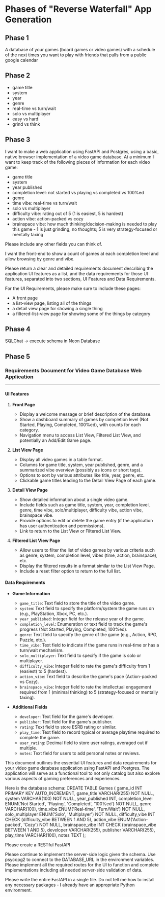 # Phases of "Reverse Waterfall" App Generation

## Phase 1

A database of your games (board games or video games) with a schedule of the next times you want to play with friends that pulls from a public google calendar

## Phase 2

- game title
- system
- year
- genre
- real-time vs turn/wait
- solo vs multiplayer
- easy vs hard
- grind vs think

## Phase 3

I want to make a web application using FastAPI and Postgres, using a basic, native browser implementation of a video game database.
At a minimum I want to keep track of the following pieces of information for each video game:

- game title
- system
- year published
- completion level: not started vs playing vs completed vs 100%ed
- genre
- time vibe: real-time vs turn/wait
- solo vs multiplayer
- difficulty vibe: rating out of 5 (1 is easiest, 5 is hardest)
- action vibe: action-packed vs cozy
- brainspace vibe: how much thinking/decision-making is needed to play this game - 1 is just grinding, no thoughts; 5 is very strategy-focused or mentally taxing

Please include any other fields you can think of.

I want the front-end to show a count of games at each completion level and allow browsing by genre and vibe.

Please return a clear and detailed requirements document describing the application UI features as a list, and the data requirements for those UI features, separated into two sections, UI Features and Data Requirements.

For the UI Requirements, please make sure to include these pages:

- A front page
- a list-view page, listing all of the things
- a detail view page for showing a single thing
- a filtered-list-view page for showing some of the things by category

## Phase 4

SQLChat -> execute schema in Neon Database

## Phase 5

### Requirements Document for Video Game Database Web Application

---

#### UI Features

1. **Front Page**
   - Display a welcome message or brief description of the database.
   - Show a dashboard summary of games by completion level (Not Started, Playing, Completed, 100%ed), with counts for each category.
   - Navigation menu to access List View, Filtered List View, and potentially an Add/Edit Game page.

2. **List View Page**
   - Display all video games in a table format.
   - Columns for game title, system, year published, genre, and a summarized vibe overview (possibly as icons or short tags).
   - Options to sort by various attributes like title, year, genre, etc.
   - Clickable game titles leading to the Detail View Page of each game.

3. **Detail View Page**
   - Show detailed information about a single video game.
   - Include fields such as game title, system, year, completion level, genre, time vibe, solo/multiplayer, difficulty vibe, action vibe, brainspace vibe.
   - Provide options to edit or delete the game entry (if the application has user authentication and permissions).
   - Link to return to the List View or Filtered List View.

4. **Filtered List View Page**
   - Allow users to filter the list of video games by various criteria such as genre, system, completion level, vibes (time, action, brainspace), etc.
   - Display the filtered results in a format similar to the List View Page.
   - Include a reset filter option to return to the full list.

#### Data Requirements

- **Game Information**
  - `game_title`: Text field to store the title of the video game.
  - `system`: Text field to specify the platform/system the game runs on (e.g., PlayStation, Xbox, PC, etc.).
  - `year_published`: Integer field for the release year of the game.
  - `completion_level`: Enumeration or text field to track the game's progress (Not Started, Playing, Completed, 100%ed).
  - `genre`: Text field to specify the genre of the game (e.g., Action, RPG, Puzzle, etc.).
  - `time_vibe`: Text field to indicate if the game runs in real-time or has a turn/wait mechanism.
  - `solo_multiplayer`: Text field to specify if the game is solo or multiplayer.
  - `difficulty_vibe`: Integer field to rate the game's difficulty from 1 (easiest) to 5 (hardest).
  - `action_vibe`: Text field to describe the game's pace (Action-packed vs Cozy).
  - `brainspace_vibe`: Integer field to rate the intellectual engagement required from 1 (minimal thinking) to 5 (strategy-focused or mentally taxing).

- **Additional Fields**
  - `developer`: Text field for the game's developer.
  - `publisher`: Text field for the game's publisher.
  - `rating`: Text field to store ESRB rating or similar.
  - `play_time`: Text field to record typical or average playtime required to complete the game.
  - `user_rating`: Decimal field to store user ratings, averaged out if multiple.
  - `notes`: Text field for users to add personal notes or reviews.

This document outlines the essential UI features and data requirements for your video game database application using FastAPI and Postgres. The application will serve as a functional tool to not only catalog but also explore various aspects of gaming preferences and experiences.

Here is the database schema:
CREATE TABLE Games (
    game_id INT PRIMARY KEY AUTO_INCREMENT,
    game_title VARCHAR(255) NOT NULL,
    system VARCHAR(100) NOT NULL,
    year_published INT,
    completion_level ENUM('Not Started', 'Playing', 'Completed', '100%ed') NOT NULL,
    genre VARCHAR(100),
    time_vibe ENUM('Real-time', 'Turn/Wait') NOT NULL,
    solo_multiplayer ENUM('Solo', 'Multiplayer') NOT NULL,
    difficulty_vibe INT CHECK (difficulty_vibe BETWEEN 1 AND 5),
    action_vibe ENUM('Action-packed', 'Cozy') NOT NULL,
    brainspace_vibe INT CHECK (brainspace_vibe BETWEEN 1 AND 5),
    developer VARCHAR(255),
    publisher VARCHAR(255),
    play_time VARCHAR(100),
    notes TEXT
);

Please create a RESTful FastAPI

Please continue to implement the server-side logic given the schema. Use psycopg2 to connect to the DATABASE_URL in the environment variables. Please implement all the required routes for the UI to function and complete implementations including all needed server-side validation of data.

Please write the entire FastAPI in a single file. Do not tell me how to install any necessary packages - I already have an appropriate Python environment.

